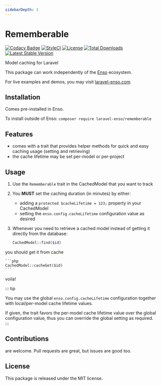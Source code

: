 ```yaml
---
sidebarDepth: 3
---
```


# Rememberable

[![Codacy Badge](https://api.codacy.com/project/badge/Grade/2eba208ec82d485786715915ec75f8bf)](https://www.codacy.com/app/laravel-enso/Rememberable?utm_source=github.com&amp;utm_medium=referral&amp;utm_content=laravel-enso/Rememberable&amp;utm_campaign=Badge_Grade)
[![StyleCI](https://styleci.io/repos/90758167/shield?branch=master)](https://styleci.io/repos/90758167)
[![License](https://poser.pugx.org/laravel-enso/rememberable/license)](https://packagist.org/packages/laravel-enso/rememberable)
[![Total Downloads](https://poser.pugx.org/laravel-enso/rememberable/downloads)](https://packagist.org/packages/laravel-enso/rememberable)
[![Latest Stable Version](https://poser.pugx.org/laravel-enso/rememberable/version)](https://packagist.org/packages/laravel-enso/rememberable)

Model caching for Laravel

This package can work independently of the [Enso](https://github.com/laravel-enso/Enso) ecosystem.

For live examples and demos, you may visit [laravel-enso.com](https://www.laravel-enso.com)

## Installation

Comes pre-installed in Enso.

To install outside of Enso: `composer require laravel-enso/rememberable`

## Features

- comes with a trait that provides helper methods for quick and easy caching usage (setting and retrieving)
- the cache lifetime may be set per-model or per-project

## Usage

1. Use the `Rememberable` trait in the CachedModel that you want to track

2. You **MUST** set the caching duration (in minutes) by either:
    - adding a `protected $cacheLifetime = 123;` property in your CachedModel
    - setting the `enso.config.cacheLifetime` configuration value as desired

3. Whenever you need to retrieve a cached model instead of getting it directly from the database:

    ```php
    CachedModel::find($id)
    ```

you should get it from cache

    ```php
    CachedModel::cacheGet($id)
    ```

voila!

::: tip

You may use the global `enso.config.cacheLifetime` configuration together with local/per-model 
cache lifetime values. 

If given, the trait favors the per-model cache lifetime value over the global configuration value,
thus you can override the global setting as required.  
::: 

## Contributions

are welcome. Pull requests are great, but issues are good too.

## License

This package is released under the MIT license.
